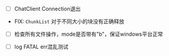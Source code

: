 - [ ] ChatClient Connection退出
* FIX: `ChunkList` 对于不同大小的块没有正确释放
- [ ] 检查所有文件操作，mode是否带有"b"，保证windows平台正常
* [ ] log FATAL err混乱测试